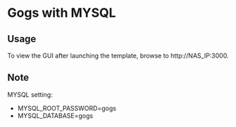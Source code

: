 Gogs with MYSQL
==============================

## Usage
To view the GUI after launching the template, browse to http://NAS_IP:3000.

## Note
MYSQL setting:

- MYSQL_ROOT_PASSWORD=gogs 
- MYSQL_DATABASE=gogs 
